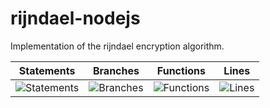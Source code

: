 # rijndael-nodejs

Implementation of the rijndael encryption algorithm.

| Statements                                                              | Branches                                                         | Functions                                                          | Lines                                                         |
| ----------------------------------------------------------------------- | ---------------------------------------------------------------- | ------------------------------------------------------------------ | ------------------------------------------------------------- |
| ![Statements](https://img.shields.io/badge/statements-53.85%25-red.svg) | ![Branches](https://img.shields.io/badge/branches-60%25-red.svg) | ![Functions](https://img.shields.io/badge/functions-60%25-red.svg) | ![Lines](https://img.shields.io/badge/lines-53.85%25-red.svg) |
